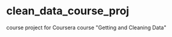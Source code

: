 clean_data_course_proj
======================

course project for Coursera course "Getting and Cleaning Data"
